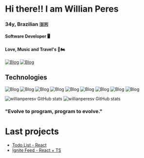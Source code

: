 # Hi there!! I am Willian Peres
### 34y, Brazilian 🇧🇷
#### Software Developer 🖥️
#### Love, Music and Travel's  🎷🏍️

[![Blog](https://img.shields.io/badge/LinkedIn-0077B5?style=for-the-badge&logo=linkedin&logoColor=white)](https://www.linkedin.com/in/willianperesv/)
[![Blog](https://img.shields.io/badge/Vercel-000000?style=for-the-badge&logo=vercel&logoColor=white)](https://vercel.com/willian-peres-projects)

## Technologies 

![Blog](https://img.shields.io/badge/JavaScript-F7DF1E?style=for-the-badge&logo=javascript&logoColor=black) ![Blog]( https://img.shields.io/badge/TypeScript-007ACC?style=for-the-badge&logo=typescript&logoColor=white) ![Blog](https://img.shields.io/badge/React-20232A?style=for-the-badge&logo=react&logoColor=61DAFB) ![Blog](https://img.shields.io/badge/jQuery-0769AD?style=for-the-badge&logo=jquery&logoColor=white) ![Blog](https://img.shields.io/badge/C%23-239120?style=for-the-badge&logo=c-sharp&logoColor=white) ![Blog](https://img.shields.io/badge/Node.js-43853D?style=for-the-badge&logo=node.js&logoColor=white) ![Blog](https://img.shields.io/badge/Bootstrap-563D7C?style=for-the-badge&logo=bootstrap&logoColor=white) ![Blog](https://img.shields.io/badge/HTML5-E34F26?style=for-the-badge&logo=html5&logoColor=white) ![Blog](https://img.shields.io/badge/CSS3-1572B6?style=for-the-badge&logo=css3&logoColor=white)

![willianperesv GitHub stats](https://github-readme-stats.vercel.app/api?username=willianperesv&show_icons=true&theme=onedark) ![willianperesv GitHub stats](https://github-readme-stats.vercel.app/api/top-langs/?username=willianperesv&hide_progress=true)

### "Evolve to program, program to evolve."

# Last projects

 - [Todo List - React](https://desafio-todo-list-nine.vercel.app/)
 - [Ignite Feed - React + TS](https://ignite-feed-nine-sigma.vercel.app/)
